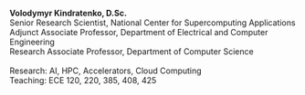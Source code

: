 <b>Volodymyr Kindratenko, D.Sc.</b><br>
Senior Research Scientist, National Center for Supercomputing Applications<br>
Adjunct Associate Professor, Department of Electrical and Computer Engineering<br>
Research Associate Professor, Department of Computer Science<br>
<br>
Research: AI, HPC, Accelerators, Cloud Computing<br>
Teaching: ECE 120, 220, 385, 408, 425<br>


<!---
kindrt/kindrt is a ✨ special ✨ repository because its `README.md` (this file) appears on your GitHub profile.
You can click the Preview link to take a look at your changes.
--->
